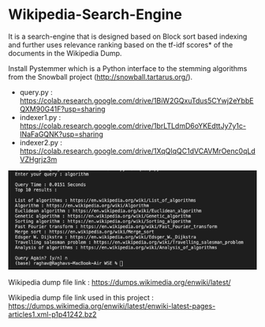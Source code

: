 # Wikipedia-Search-Engine


It is a search-engine that is designed based on Block sort based indexing and further uses relevance ranking based on the tf-idf scores* of the documents in the Wikipedia Dump.

Install Pystemmer which is a Python interface to the stemming algorithms from the Snowball project (http://snowball.tartarus.org/).

* query.py : https://colab.research.google.com/drive/1BiW2GQxuTdus5CYwj2eYbbEQXM90G41F?usp=sharing
* indexer1.py : https://colab.research.google.com/drive/1brLTLdmD6oYKEdttJy7y1c-lNaFaGQNK?usp=sharing
* indexer2.py : https://colab.research.google.com/drive/1XqQIqQC1dVCAVMrOenc0qLdVZHgrjz3m

![alt text](Output.png?raw=true)

Wikipedia dump file link : https://dumps.wikimedia.org/enwiki/latest/

Wikipedia dump file link used in this project : https://dumps.wikimedia.org/enwiki/latest/enwiki-latest-pages-articles1.xml-p1p41242.bz2

